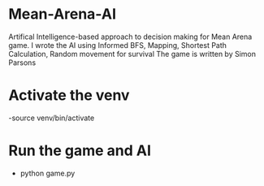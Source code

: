 # Mean-Arena-AI
Artifical Intelligence-based approach to decision making for Mean Arena game.
I wrote the AI using Informed BFS, Mapping, Shortest Path Calculation, Random movement for survival
The game is written by Simon Parsons

# Activate the venv
-source venv/bin/activate
# Run the game and AI
- python game.py
